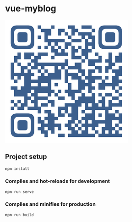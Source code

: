 # vue-myblog

#### ![在线预览地址](https://github.com/Special-Person/vue-myblog/blob/master/blog.png)

## Project setup
```
npm install
```

### Compiles and hot-reloads for development
```
npm run serve
```

### Compiles and minifies for production
```
npm run build
```
